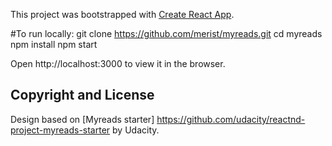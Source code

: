 This project was bootstrapped with [Create React App](https://github.com/facebook/create-react-app).

#To run locally:
git clone https://github.com/merist/myreads.git
cd myreads
npm install
npm start

Open http://localhost:3000 to view it in the browser.


## Copyright and License 
Design based on [Myreads starter] https://github.com/udacity/reactnd-project-myreads-starter by Udacity.